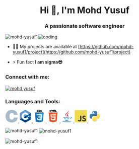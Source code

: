 <h1 align="center">Hi 👋, I'm Mohd Yusuf</h1>
<h3 align="center">A passionate software engineer</h3>

<img align="right" alt="coding" width="400" src="https://user-images.githubusercontent.com/55389276/140866485-8fb1c876-9a8f-4d6a-98dc-08c4981eaf70.gif">

<p align="left"> <img src="https://komarev.com/ghpvc/?username=mohd-yusuf1&label=Profile%20views&color=0e75b6&style=flat" alt="mohd-yusuf1" /> </p>

- 👨‍💻 My projects are available at [https://github.com/mohd-yusuf1/project](https://github.com/mohd-yusuf1/project)

- ⚡ Fun fact **I am sigma😎**

<h3 align="left">Connect with me:</h3>
<p align="left">
<a href="[https://linkedin.com/in/mohd yusuf](https://www.linkedin.com/in/mohd-yusuf-8419b9333/)" target="blank"><img align="center" src="https://raw.githubusercontent.com/rahuldkjain/github-profile-readme-generator/master/src/images/icons/Social/linked-in-alt.svg" alt="mohd yusuf" height="30" width="40" /></a>
</p>

<h3 align="left">Languages and Tools:</h3>
<p align="left"> <a href="https://www.cprogramming.com/" target="_blank" rel="noreferrer"> <img src="https://raw.githubusercontent.com/devicons/devicon/master/icons/c/c-original.svg" alt="c" width="40" height="40"/> </a> <a href="https://www.w3schools.com/cpp/" target="_blank" rel="noreferrer"> <img src="https://raw.githubusercontent.com/devicons/devicon/master/icons/cplusplus/cplusplus-original.svg" alt="cplusplus" width="40" height="40"/> </a> <a href="https://www.w3schools.com/css/" target="_blank" rel="noreferrer"> <img src="https://raw.githubusercontent.com/devicons/devicon/master/icons/css3/css3-original-wordmark.svg" alt="css3" width="40" height="40"/> </a> <a href="https://www.w3.org/html/" target="_blank" rel="noreferrer"> <img src="https://raw.githubusercontent.com/devicons/devicon/master/icons/html5/html5-original-wordmark.svg" alt="html5" width="40" height="40"/> </a> <a href="https://www.java.com" target="_blank" rel="noreferrer"> <img src="https://raw.githubusercontent.com/devicons/devicon/master/icons/java/java-original.svg" alt="java" width="40" height="40"/> </a> <a href="https://developer.mozilla.org/en-US/docs/Web/JavaScript" target="_blank" rel="noreferrer"> <img src="https://raw.githubusercontent.com/devicons/devicon/master/icons/javascript/javascript-original.svg" alt="javascript" width="40" height="40"/> </a> <a href="https://www.python.org" target="_blank" rel="noreferrer"> <img src="https://raw.githubusercontent.com/devicons/devicon/master/icons/python/python-original.svg" alt="python" width="40" height="40"/> </a> </p>

<p><img align="left" src="https://github-readme-stats.vercel.app/api/top-langs?username=mohd-yusuf1&show_icons=true&locale=en&layout=compact" alt="mohd-yusuf1" /></p>

<p>&nbsp;<img align="center" src="https://github-readme-stats.vercel.app/api?username=mohd-yusuf1&show_icons=true&locale=en" alt="mohd-yusuf1" /></p>

<p><img align="center" src="https://github-readme-streak-stats.herokuapp.com/?user=mohd-yusuf1&" alt="mohd-yusuf1" /></p>

